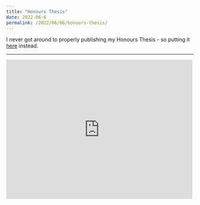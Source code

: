 ```yaml
---
title: "Honours Thesis"
date: 2022-06-6
permalink: /2022/06/06/honours-thesis/
---
```


I never got around to properly publishing my Honours Thesis - so putting it [here](https://jeswr.solidcommunity.net/public/honours-thesis.pdf) instead.

---

<embed src="https://jeswr.solidcommunity.net/public/honours-thesis.pdf" width="500" height="375" 
 type="application/pdf">
